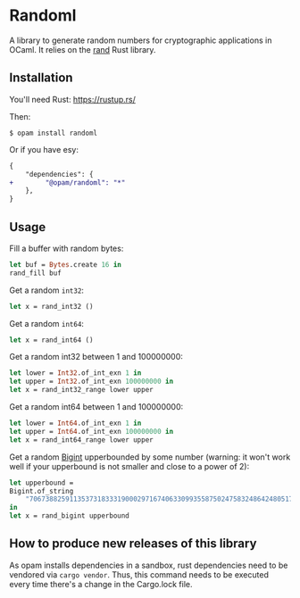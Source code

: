 # Randoml

A library to generate random numbers for cryptographic applications in OCaml.
It relies on the [rand](https://rust-random.github.io/book/) Rust library.


## Installation

You'll need Rust: https://rustup.rs/

Then:

```console
$ opam install randoml
```

Or if you have esy:

```diff
{
    "dependencies": {
+        "@opam/randoml": "*"
    },
}
```

## Usage

Fill a buffer with random bytes:

```ocaml
let buf = Bytes.create 16 in
rand_fill buf
```

Get a random `int32`:

```ocaml
let x = rand_int32 ()
```

Get a random `int64`:

```ocaml
let x = rand_int64 ()
```

Get a random int32 between 1 and 100000000:

```ocaml
let lower = Int32.of_int_exn 1 in
let upper = Int32.of_int_exn 100000000 in
let x = rand_int32_range lower upper
```

Get a random int64 between 1 and 100000000:

```ocaml
let lower = Int64.of_int_exn 1 in
let upper = Int64.of_int_exn 100000000 in
let x = rand_int64_range lower upper
```

Get a random [Bigint]() upperbounded by some number (warning: it won't work well if your upperbound is not smaller and close to a power of 2):

```ocaml
let upperbound =
Bigint.of_string
    "7067388259113537318333190002971674063309935587502475832486424805170478604"
in
let x = rand_bigint upperbound
```

## How to produce new releases of this library

As opam installs dependencies in a sandbox, rust dependencies need to be vendored via `cargo vendor`.
Thus, this command needs to be executed every time there's a change in the Cargo.lock file.
